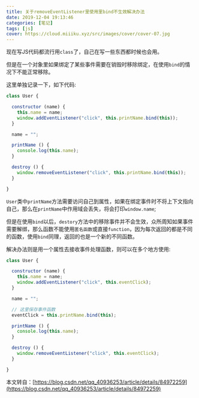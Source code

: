 ```yaml
---
title: 关于removeEventListener里使用里bind不生效解决办法
date: 2019-12-04 19:13:46
categories: [笔记]
tags: [js]
cover: https://cloud.miiiku.xyz/src/images/cover/cover-07.jpg
---
```



现在写JS代码都流行用`class`了，自己在写一些东西都时候也会用。

但是在一个对象里如果绑定了某些事件需要在销毁时移除绑定，在使用`bind`的情况下不能正常移除。

这里单独记录一下，如下代码:

```js
class User {

  constructor (name) {
    this.name = name;
    window.addEventListener("click", this.printName.bind(this));
  }

  name = "";

  printName () {
    console.log(this.name);
  }

  destroy () {
    window.removeEventListener("click", this.printName.bind(this));
  }

}
```

`User`类中`printName`方法需要访问自己到属性，如果在绑定事件时不将上下文指向自己，那么在`printName`中作用域会丢失，将会打印`window.name`;

但是在使用`bind`以后，`destory`方法中的移除事件并不会生效，众所周知如果事件需要解绑，那么函数不能使用`匿名函数`或直接`function`，因为每次返回的都是不同的函数，使用`bind`同理，返回的也是一个新的不同函数。

解决办法则是用一个属性去接收事件处理函数，则可以在多个地方使用:

```js
class User {

  constructor (name) {
    this.name = name;
    window.addEventListener("click", this.eventClick);
  }

  name = "";

  // 这里保存事件函数
  eventClick = this.printName.bind(this);

  printName () {
    console.log(this.name);
  }

  destroy () {
    window.removeEventListener("click", this.eventClick);
  }

}
```


本文转自：[https://blog.csdn.net/qq_40936253/article/details/84972259](https://blog.csdn.net/qq_40936253/article/details/84972259)